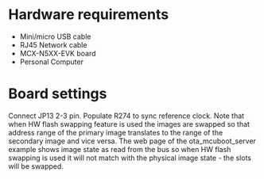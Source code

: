 Hardware requirements
=====================
- Mini/micro USB cable
- RJ45 Network cable
- MCX-N5XX-EVK board
- Personal Computer

Board settings
============
Connect JP13 2-3 pin.
Populate R274 to sync reference clock.
Note that when HW flash swapping feature is used the images are swapped so that address
range of the primary image translates to the range of the secondary image and vice versa.
The web page of the ota_mcuboot_server example shows image state as read from the bus
so when HW flash swapping is used it will not match with the physical image state - the slots
will be swapped.
